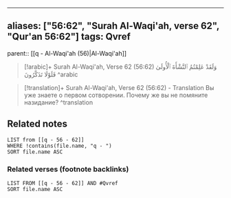 
---
aliases: ["56:62", "Surah Al-Waqi'ah, verse 62", "Qur'an 56:62"]
tags: Qvref
---

parent:: [[q - Al-Waqi'ah (56)|Al-Waqi'ah]]

> [!arabic]+ Surah Al-Waqi'ah, Verse 62 (56:62)
> <span class="quran-arabic">وَلَقَدْ عَلِمْتُمُ ٱلنَّشْأَةَ ٱلْأُولَىٰ فَلَوْلَا تَذَكَّرُونَ</span>
^arabic

> [!translation]+ Surah Al-Waqi'ah, Verse 62 (56:62) - Translation
> Вы уже знаете о первом сотворении. Почему же вы не помяните назидание?
^translation



## Related notes
```dataview
LIST from [[q - 56 - 62]]
WHERE !contains(file.name, "q - ")
SORT file.name ASC
```

### Related verses (footnote backlinks)
```dataview
LIST FROM [[q - 56 - 62]] AND #Qvref
SORT file.name ASC
```

